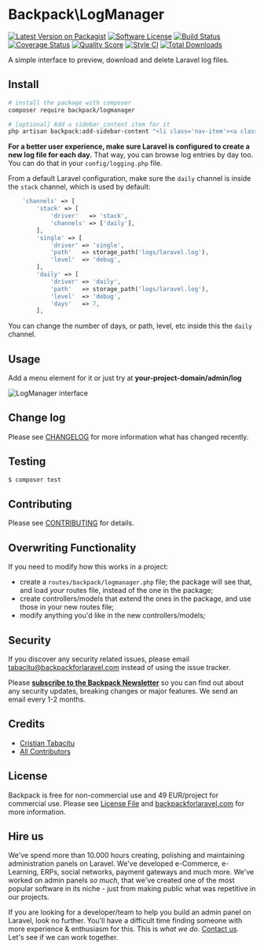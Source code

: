 # Backpack\LogManager

[![Latest Version on Packagist](https://img.shields.io/packagist/v/backpack/logmanager.svg?style=flat-square)](https://packagist.org/packages/backpack/logmanager)
[![Software License](https://img.shields.io/badge/license-dual-blue?style=flat-square)](LICENSE.md)
[![Build Status](https://img.shields.io/travis/laravel-backpack/logmanager/master.svg?style=flat-square)](https://travis-ci.org/laravel-backpack/logmanager)
[![Coverage Status](https://img.shields.io/scrutinizer/coverage/g/laravel-backpack/logmanager.svg?style=flat-square)](https://scrutinizer-ci.com/g/laravel-backpack/logmanager/code-structure)
[![Quality Score](https://img.shields.io/scrutinizer/g/laravel-backpack/logmanager.svg?style=flat-square)](https://scrutinizer-ci.com/g/laravel-backpack/logmanager)
[![Style CI](https://styleci.io/repos/52886512/shield)](https://styleci.io/repos/52886512)
[![Total Downloads](https://img.shields.io/packagist/dt/backpack/logmanager.svg?style=flat-square)](https://packagist.org/packages/backpack/crud)

A simple interface to preview, download and delete Laravel log files.


## Install

``` bash
# install the package with composer
composer require backpack/logmanager

# [optional] Add a sidebar_content item for it
php artisan backpack:add-sidebar-content "<li class='nav-item'><a class='nav-link' href='{{ backpack_url('log') }}'><i class='nav-icon la la-terminal'></i> Logs</a></li>"
```

**For a better user experience, make sure Laravel is configured to create a new log file for each day.** That way, you can browse log entries by day too. You can do that in your ```config/logging.php``` file. 

From a default Laravel configuration, make sure the ```daily``` channel is inside the ```stack``` channel, which is used by default:

```php
    'channels' => [
        'stack' => [
            'driver'   => 'stack',
            'channels' => ['daily'],
        ],
        'single' => [
            'driver' => 'single',
            'path'   => storage_path('logs/laravel.log'),
            'level'  => 'debug',
        ],
        'daily' => [
            'driver' => 'daily',
            'path'   => storage_path('logs/laravel.log'),
            'level'  => 'debug',
            'days'   => 7,
        ],
```

You can change the number of days, or path, level, etc inside this the ```daily``` channel.


## Usage

Add a menu element for it or just try at **your-project-domain/admin/log**

![LogManager interface](https://user-images.githubusercontent.com/1032474/131472960-be77e37c-313d-4049-ae54-95248cf3ad48.gif)

## Change log

Please see [CHANGELOG](CHANGELOG.md) for more information what has changed recently.

## Testing

``` bash
$ composer test
```

## Contributing

Please see [CONTRIBUTING](CONTRIBUTING.md) for details.

## Overwriting Functionality

If you need to modify how this works in a project: 
- create a ```routes/backpack/logmanager.php``` file; the package will see that, and load _your_ routes file, instead of the one in the package; 
- create controllers/models that extend the ones in the package, and use those in your new routes file;
- modify anything you'd like in the new controllers/models;

## Security

If you discover any security related issues, please email tabacitu@backpackforlaravel.com instead of using the issue tracker.

Please **[subscribe to the Backpack Newsletter](http://backpackforlaravel.com/newsletter)** so you can find out about any security updates, breaking changes or major features. We send an email every 1-2 months.

## Credits

- [Cristian Tabacitu](https://tabacitu.ro)
- [All Contributors](../../contributors)

## License

Backpack is free for non-commercial use and 49 EUR/project for commercial use. Please see [License File](LICENSE.md) and [backpackforlaravel.com](https://backpackforlaravel.com/#pricing) for more information.

## Hire us

We've spend more than 10.000 hours creating, polishing and maintaining administration panels on Laravel. We've developed e-Commerce, e-Learning, ERPs, social networks, payment gateways and much more. We've worked on admin panels _so much_, that we've created one of the most popular software in its niche - just from making public what was repetitive in our projects.

If you are looking for a developer/team to help you build an admin panel on Laravel, look no further. You'll have a difficult time finding someone with more experience & enthusiasm for this. This is _what we do_. [Contact us](https://backpackforlaravel.com/need-freelancer-or-development-team). Let's see if we can work together.

